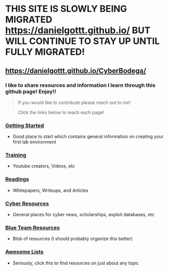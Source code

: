 # THIS SITE IS SLOWLY BEING MIGRATED https://danielgottt.github.io/ BUT WILL CONTINUE TO STAY UP UNTIL FULLY MIGRATED!

## https://danielgottt.github.io/CyberBodega/


### I like to share resources and information I learn through this github page! Enjoy!!
> If you would like to contribute please reach out to me!

> Click the links below to reach each page!

### [Getting Started](./resources/getting_started.md)
- Good place to start which contains general information on creating your first lab environment


### [Training](./resources/training.md)
- Youtube creators, Videos, etc

### [Readings](./resources/readings.md)
- Whitepapers, Writeups, and Articles

### [Cyber Resources](./resources/cyber_resources.md)
- General places for cyber news, scholarships, exploit databases, etc

### [Blue Team Resources](./resources/blue_team_resources.md)
- Blob of resources (I should probably organize this better)

### [Awesome Lists](./resources/awesome_lists.md)
- Seriously, click this to find resources on just about any topic




